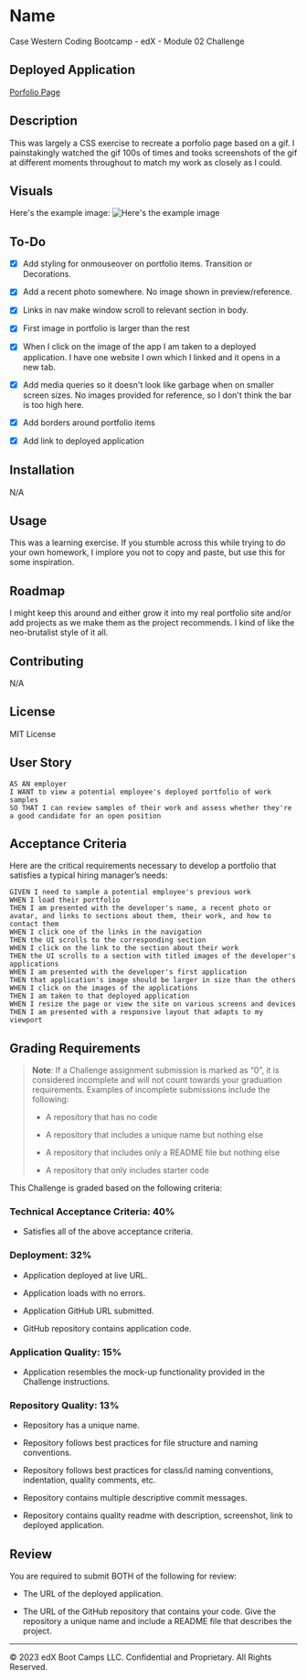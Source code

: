# Name
Case Western Coding Bootcamp - edX - Module 02 Challenge

## Deployed Application
[Porfolio Page](https://codemodeactivate.github.io/module02-challenge/)
## Description
This was largely a CSS exercise to recreate a porfolio page based on a gif. I painstakingly watched the gif 100s of times and tooks screenshots of the gif at different moments throughout to match my work as closely as I could.

## Visuals
Here's the example image: ![Here's the example image](./assets/02-advanced-css-homework-demo.gif)

## To-Do

- [x] Add styling for onmouseover on portfolio items. Transition or Decorations.
- [x] Add a recent photo somewhere. No image shown in preview/reference.
- [x] Links in nav make window scroll to relevant section in body.
- [x] First image in portfolio is larger than the rest
- [x] When I click on the image of the app I am taken to a deployed application. I have one website I own which I linked and it opens in a new tab.
- [x] Add media queries so it doesn't look like garbage when on smaller screen sizes. No images provided for reference, so I don't think the bar is too high here.
- [x] Add borders around portfolio items
- [x] Add link to deployed application


## Installation
N/A

## Usage
This was a learning exercise. If you stumble across this while trying to do your own homework, I implore you not to copy and paste, but use this for some inspiration.

## Roadmap
I might keep this around and either grow it into my real portfolio site and/or add projects as we make them as the project recommends. I kind of like the neo-brutalist style of it all.
## Contributing
N/A

## License
MIT License

## User Story

```
AS AN employer
I WANT to view a potential employee's deployed portfolio of work samples
SO THAT I can review samples of their work and assess whether they're a good candidate for an open position
```


## Acceptance Criteria

Here are the critical requirements necessary to develop a portfolio that satisfies a typical hiring manager’s needs:

```
GIVEN I need to sample a potential employee's previous work
WHEN I load their portfolio
THEN I am presented with the developer's name, a recent photo or avatar, and links to sections about them, their work, and how to contact them
WHEN I click one of the links in the navigation
THEN the UI scrolls to the corresponding section
WHEN I click on the link to the section about their work
THEN the UI scrolls to a section with titled images of the developer's applications
WHEN I am presented with the developer's first application
THEN that application's image should be larger in size than the others
WHEN I click on the images of the applications
THEN I am taken to that deployed application
WHEN I resize the page or view the site on various screens and devices
THEN I am presented with a responsive layout that adapts to my viewport
```
## Grading Requirements

> **Note**: If a Challenge assignment submission is marked as “0”, it is considered incomplete and will not count towards your graduation requirements. Examples of incomplete submissions include the following:
>
> * A repository that has no code
>
> * A repository that includes a unique name but nothing else
>
> * A repository that includes only a README file but nothing else
>
> * A repository that only includes starter code

This Challenge is graded based on the following criteria:

### Technical Acceptance Criteria: 40%

* Satisfies all of the above acceptance criteria.

### Deployment: 32%

* Application deployed at live URL.

* Application loads with no errors.

* Application GitHub URL submitted.

* GitHub repository contains application code.

### Application Quality: 15%

* Application resembles the mock-up functionality provided in the Challenge instructions.

### Repository Quality: 13%

* Repository has a unique name.

* Repository follows best practices for file structure and naming conventions.

* Repository follows best practices for class/id naming conventions, indentation, quality comments, etc.

* Repository contains multiple descriptive commit messages.

* Repository contains quality readme with description, screenshot, link to deployed application.

## Review

You are required to submit BOTH of the following for review:

* The URL of the deployed application.

* The URL of the GitHub repository that contains your code. Give the repository a unique name and include a README file that describes the project.

- - -
© 2023 edX Boot Camps LLC. Confidential and Proprietary. All Rights Reserved.
